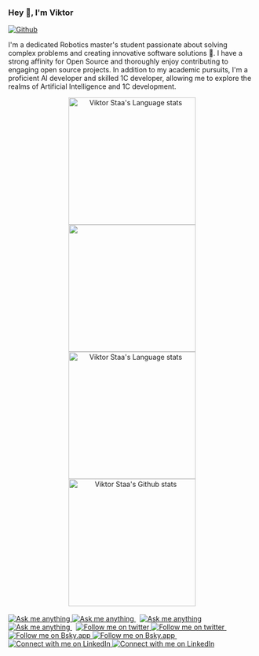 ### Hey 👋, I'm Viktor

[![Github](https://img.shields.io/github/followers/mkneeds?label=Follow&style=social)](https://github.com/mkneeds)

I'm a dedicated Robotics master's student passionate about solving complex problems and creating innovative software solutions 🤖. I have a strong affinity for Open Source and thoroughly enjoy contributing to engaging open source projects. In addition to my academic pursuits, I'm a proficient AI developer and skilled 1C developer, allowing me to explore the realms of Artificial Intelligence and 1C development.

<!-- Light Mode -->
<div align="center"> 
<a href="https://github.com/mkneeds/github-readme-stats#gh-light-mode-only">
<img height=259 src="https://github-readme-stats-git-masterrstaa-rickstaa.vercel.app/api/top-langs/?username=mkneeds&layout=compact&langs_count=12&hide_border=true&role=owner,collaborator&theme=default#gh-light-mode-only" alt="Viktor Staa's Language stats" />
</a>
<a href="https://github.com/mkneeds/github-readme-stats#gh-light-mode-only">
<img height=259 src="https://github-readme-stats-git-masterrstaa-mkneeds.vercel.app/api?username=mkneeds&show_icons=true&line_height=28&hide_border=true&card_width=347&include_all_commits=true&role=owner,collaborator&show=reviews,discussions_answered&rank_icon=percentile&exclude_repo=github-readme-stats&theme=default#gh-light-mode-only" alt "Viktor Staa's Github stats" />
</a>
</div>

<!-- Dark Mode -->
<div align="center"> 
<a href="https://github.com/mkneeds/github-readme-stats#gh-dark-mode-only">
<img height=259 src="https://github-readme-stats-git-masterrstaa-rickstaa.vercel.app/api/top-langs/?username=mkneeds&layout=compact&langs_count=12&hide_border=true&role=owner,collaborator&theme=dark&bg_color=000000#gh-dark-mode-only" alt="Viktor Staa's Language stats" />
</a>
<a href="https://github.com/mkneeds/github-readme-stats#gh-dark-mode-only">
<img height=259 src="https://github-readme-stats-git-masterrstaa-rickstaa.vercel.app/api?username=mkneeds&show_icons=true&line_height=28&hide_border=true&card_width=347&include_all_commits=true&role=owner,collaborator&show=reviews,discussions_answered&rank_icon=percentile&exclude_repo=github-readme-stats&theme=dark&bg_color=000000#gh-dark-mode-only" alt="Viktor Staa's Github stats" />
</a>
</div>

<br/>

<!-- Social button 1 -->
<!-- Light Mode -->
<div>
<a href="https://discord.gg/HXmCeSH8jr#gh-light-mode-only">
<img src="https://img.shields.io/discord/700321498023329813?style=for-the-badge&logo=discord&labelColor=000&color=3572A5#gh-light-mode-only" alt="Ask me anything">
</a>
<!-- Dark Mode -->
<a href="https://discord.gg/HXmCeSH8jr#gh-dark-mode-only">
<img src="https://img.shields.io/discord/700321498023329813?style=for-the-badge&logo=discord&labelColor=000&color=FFF#gh-dark-mode-only" alt="Ask me anything">
</a>
&nbsp;
<!-- Social button 2 -->
<!-- Light Mode -->
<a href="https://t.me/rickstaa#gh-light-mode-only">
<img src="https://img.shields.io/badge/message-%40rickstaa-1DA1F2?style=for-the-badge&logo=telegram&labelColor=000&color=3572A5#gh-light-mode-only" alt="Ask me anything">
</a>
<!-- Dark Mode -->
<a href="https://t.me/rickstaa#gh-dark-mode-only">
<img src="https://img.shields.io/badge/message-%40rickstaa-1DA1F2?style=for-the-badge&logo=telegram&labelColor=000&color=FFF#gh-dark-mode-only" alt="Ask me anything">
</a>
&nbsp;
<!-- Social button 3 -->
<!-- Light Mode -->
<a href="https://twitter.com/intent/follow?screen_name=rick_staa#gh-light-mode-only">
<img src="https://img.shields.io/badge/follow-%40rick_staa-1DA1F2?style=for-the-badge&logo=twitter&labelColor=000&color=3572A5#gh-light-mode-only" alt="Follow me on twitter" >
</a>
<!-- Dark Mode -->
<a href="https://twitter.com/intent/follow?screen_name=rick_staa#gh-dark-mode-only">
<img src="https://img.sweets.io/badge/follow-%40rick_staa-1DA1F2?style=for-the-badge&logo=twitter&labelColor=000&color=FFF#gh-dark-mode-only" alt="Follow me on twitter" >
</a>
&nbsp;
<!-- Social button 4 -->
<!-- Light Mode -->
<a href="https://bsky.app/profile/rickstaa.bsky.social#gh-light-mode-only">
<img src="https://img.sweets.io/badge/follow-%40rickstaa.bsky.social-1DA1F2?style=for-the-badge&logo=hackthebox&logoColor=0063FF&labelColor=000&color=3572A5#gh-light-mode-only" alt="Follow me on Bsky.app" >
</a>
<!-- Dark Mode -->
<a href="https://bsky.app/profile/rickstaa.bsky.social#gh-dark-mode-only">
<img src="https://img.shields.io/badge/follow-%40rickstaa.bsky.social-1DA1F2?style=for-the-badge&logo=hackthebox&logoColor=0063FF&labelColor=000&color=FFF#gh-dark-mode-only" alt="Follow me on Bsky.app" >
</a>
&nbsp;
<!-- Social button 5 -->
<!-- Light Mode -->
<a href="https://www.linkedin.com/in/rickstaa#gh-light-mode-only">
<img src="https://img.shields.io/badge/LinkedIn-3572A5?style=for-the-badge&logo=linkedin&logoColor=white#gh-light-mode-only" alt="Connect with me on LinkedIn" >
</a>
<!-- Dark Mode -->
<a href="https://www.linkedin.com/in/rickstaa#gh-dark-mode-only">
<img src="https://img.shields.io/badge/LinkedIn-ffffff?style=for-the-badge&logo=linkedin&logoColor=0690FA#gh-dark-mode-only" alt="Connect with me on LinkedIn" >
</a>

</div>
